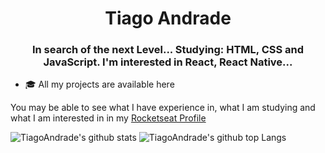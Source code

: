 <h1 align="center">Tiago Andrade</h1>
<h3 align="center">In search of the next Level... Studying: HTML, CSS and JavaScript. I'm interested in React, React Native...</h3>

- 🎓 All my projects are available here

You may be able to see what I have experience in, what I am studying and what I am interested in in my [Rocketseat Profile](https://app.rocketseat.com.br/me/tiago)

![TiagoAndrade's github stats](https://github-readme-stats.vercel.app/api?username=TiagooAndrade&bg_color=a6c4fc&title_color=fff&text_color=fff)
![TiagoAndrade's github top Langs](https://github-readme-stats.vercel.app/api/top-langs/?username=TiagooAndrade&layout=compact)
